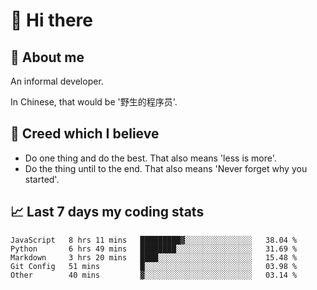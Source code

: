 # 👋 Hi there

## :speech_balloon: About me

An informal developer.

In Chinese, that would be '野生的程序员'.

## :see_no_evil: Creed which I believe

- Do one thing and do the best. That also means 'less is more'.
- Do the thing until to the end. That also means 'Never forget why you started'.

## :chart_with_upwards_trend: Last 7 days my coding stats

<!--START_SECTION:waka-->
```text
JavaScript   8 hrs 11 mins   █████████▓░░░░░░░░░░░░░░░   38.04 % 
Python       6 hrs 49 mins   ████████░░░░░░░░░░░░░░░░░   31.69 % 
Markdown     3 hrs 20 mins   ████░░░░░░░░░░░░░░░░░░░░░   15.48 % 
Git Config   51 mins         █░░░░░░░░░░░░░░░░░░░░░░░░   03.98 % 
Other        40 mins         ▓░░░░░░░░░░░░░░░░░░░░░░░░   03.14 % 
```
<!--END_SECTION:waka-->
